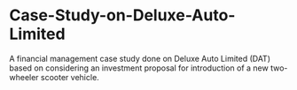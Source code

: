 # Case-Study-on-Deluxe-Auto-Limited
A financial management case study done on Deluxe Auto Limited (DAT) based on considering an investment proposal for introduction of a new two-wheeler scooter vehicle.

